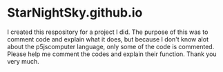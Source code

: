 # StarNightSky.github.io
I created this respository for a project I did. 
The purpose of this was to comment code and explain what it does, but because I don't know alot about the p5jscomputer language,
only some of the code is commented.
Please help me comment the codes and explain their function. Thank you very much.
